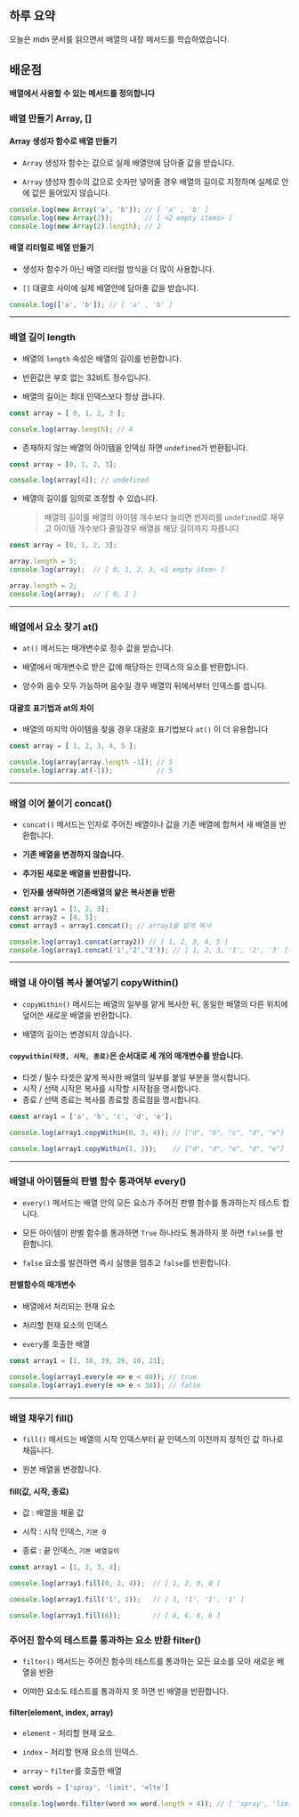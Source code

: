 ## 하루 요약
오늘은 mdn 문서를 읽으면서 배열의 내장 메서드를 학습하였습니다.

## 배운점

**배열에서 사용할 수 있는 메서드를 정의합니다**

### 배열 만들기 Array, []
#### Array 생성자 함수로 배열 만들기
- `Array` 생성자 함수는 값으로 실제 배열안에 담아줄 값을 받습니다.

- `Array` 생성자 함수의 값으로 숫자만 넣어줄 경우 배열의 길이로 지정하며
실제로 안에 값은 들어있지 않습니다.
```js
console.log(new Array('a', 'b')); // [ 'a' , 'b' ]
console.log(new Array(2));        // [ <2 empty items> ]
console.log(new Array(2).length); // 2
```
#### 배열 리터럴로 배열 만들기
- 생성자 함수가 아닌 배열 리터럴 방식을 더 많이 사용합니다.

- `[]` 대괄호 사이에 실제 배열안에 담아줄 값을 받습니다.
```js
console.log(['a', 'b']); // [ 'a' , 'b' ]
```
---
### 배열 길이 length
- 배열의 `length` 속성은 배열의 길이를 반환합니다. 

- 반환값은 부호 없는 32비트 정수입니다.
- 배열의 길이는 최대 인덱스보다 항상 큽니다. 
```js
const array = [ 0, 1, 2, 3 ];

console.log(array.length); // 4
```
- 존재하지 않는 배열의 아이템을 인덱싱 하면 `undefined`가 반환됩니다.
```js
const array = [0, 1, 2, 3];

console.log(array[4]); // undefined
```
- 배열의 길이를 임의로 조정할 수 있습니다.
  > 배열의 길이를 배열의 아이템 개수보다 늘리면 빈자리를 `undefined`로 채우고 
	아이템 개수보다 줄일경우 배열을 해당 길이까지 자릅니다
```js
const array = [0, 1, 2, 3];

array.length = 5;
console.log(array);  // [ 0, 1, 2, 3, <1 empty item> ]

array.length = 2;
console.log(array);  // [ 0, 1 ]
```
---
### 배열에서 요소 찾기 at()
- `at()` 메서드는 매개변수로 정수 값을 받습니다.

- 배열에서 매개변수로 받은 값에 해당하는 인덱스의 요소를 반환합니다.
- 양수와 음수 모두 가능하며 음수일 경우 배열의 뒤에서부터 인덱스를 셉니다.
#### **대괄호 표기법과 at의 차이**
- 배열의 마지막 아이템을 찾을 경우 대괄호 표기법보다 `at()` 이 더 유용합니다
```js
const array = [ 1, 2, 3, 4, 5 ];

console.log(array[array.length -1]); // 5
console.log(array.at(-1));           // 5
```
---
### 배열 이어 붙이기 concat()
- `concat()` 메서드는 인자로 주어진 배열이나 값을 기존 배열에 합쳐서 새 배열을 반환합니다.

- **기존 배열을 변경하지 않습니다.**
- **추가된 새로운 배열을 반환합니다.**
- **인자를 생략하면 기존배열의 얉은 복사본을 반환**
```js
const array1 = [1, 2, 3];
const array2 = [4, 5];
const array3 = array1.concat(); // array1을 얕게 복사

console.log(array1.concat(array2)) // [ 1, 2, 3, 4, 5 ]
console.log(array1.concat('1','2','3')); // [ 1, 2, 3, '1', '2', '3' ]
```
---
### 배열 내 아이템 복사 붙여넣기 copyWithin()
- `copyWithin()`  메서드는 배열의 일부를 얕게 복사한 뒤, 동일한 배열의
다른 위치에 덮어쓴 새로운 배열을 반환합니다. 

- 배열의 길이는 변경되지 않습니다.


#### `copywithin(타겟, 시작, 종료)`은 순서대로 세 개의 매개변수를 받습니다.

- 타겟 / 필수
타겟은 얉게 복사한 배열의 일부를 붙일 부분을 명시합니다.
- 시작 / 선택
시작은 복사를 시작할 시작점을 명시합니다.
- 종료 / 선택
종료는 복사를 종료할 종료점을 명시합니다.

```js
const array1 = ['a', 'b', 'c', 'd', 'e'];

console.log(array1.copyWithin(0, 3, 4)); // ["d", "b", "c", "d", "e"]

console.log(array1.copyWithin(1, 3));    // ["d", "d", "e", "d", "e"]
```
---
### 배열내 아이템들의 판별 함수 통과여부 every()
- `every()` 메서드는 배열 안의 모든 요소가 주어진 판별 함수를 통과하는지 테스트 합니다.

- 모든 아이템이 판별 함수를 통과하면 `True`  하나라도 통과하지 못 하면 `false`를 반환합니다.

- `false` 요소를 발견하면 즉시 실행을 멈추고 `false`를 반환합니다.

#### 판별함수의 매개변수
- 배열에서 처리되는 현재 요소

- 처리할 현재 요소의 인덱스
- `every`를 호출한 배열

```js
const array1 = [1, 30, 39, 29, 10, 23];

console.log(array1.every(e => e < 40)); // true
console.log(array1.every(e => e < 30)); // false
```
---

### 배열 채우기 fill()
- `fill()` 메서드는 배열의 시작 인덱스부터 끝 인덱스의 이전까지 정적인 값 하나로 채웁니다.

- 원본 배열을 변경합니다.

#### fill(값, 시작, 종료)
- 값 : 배열을 채울 값

- 시작 : 시작 인덱스, `기본 0`
- 종료 : 끝 인덱스, `기본 배열길이`

```js
const array1 = [1, 2, 3, 4];

console.log(array1.fill(0, 2, 4));  // [ 1, 2, 0, 0 ]

console.log(array1.fill('1', 1));   // [ 1, '1', '1', '1' ]

console.log(array1.fill(6));        // [ 6, 6, 6, 6 ]
```

### 주어진 함수의 테스트를 통과하는 요소 반환 filter()
- `filter()` 메서드는 주어진 함수의 테스트를 통과하는 모든 요소를 모아 새로운 배열을 반환

- 어떠한 요소도 테스트를 통과하지 못 하면 빈 배열을 반환합니다.
#### filter(element, index, array)
- `element` - 처리할 현재 요소.

- `index` - 처리할 현재 요소의 인덱스.
- `array` - `filter`를 호출한 배열

```js
const words = ['spray', 'limit', 'elte']

console.log(words.filter(word => word.length > 4)); // [ 'spray', 'limit' ]
```